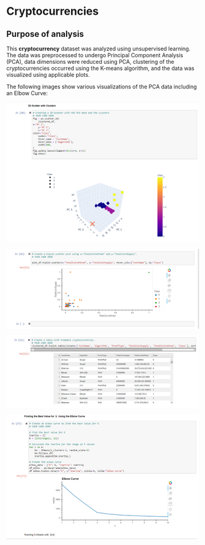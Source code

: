 # Cryptocurrencies
## Purpose of analysis

This **cryptocurrency** dataset was analyzed using unsupervised learning. The data was preprocessed to undergo Principal Component Analysis (PCA), data dimensions were reduced using PCA, clustering of the cryptocurrencies occurred using the K-means algorithm, and the data was visualized using applicable plots. 

The following images show various visualizations of the PCA data including an Elbow Curve:

![plot1](resources/image1.PNG)

![plot2](resources/image2.PNG)

![plot3](resources/image3.PNG)

![plot4](resources/image4.PNG)
